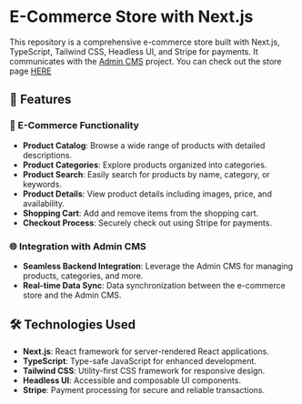 # E-Commerce Store with Next.js

This repository is a comprehensive e-commerce store built with Next.js, TypeScript, Tailwind CSS, Headless UI, and Stripe for payments. It communicates with the [Admin CMS](https://ecommerce-admin-cms-pnz1.vercel.app/0001f579-afed-43ff-b7f7-cce85fe64869) project.
You can check out the store page [HERE](https://ecommerce-store-nextjs-qcqrhpjdd-rumyanazarkovas-projects.vercel.app)

## 🚀 Features

### 💼 E-Commerce Functionality
- **Product Catalog**: Browse a wide range of products with detailed descriptions.
- **Product Categories**: Explore products organized into categories.
- **Product Search**: Easily search for products by name, category, or keywords.
- **Product Details**: View product details including images, price, and availability.
- **Shopping Cart**: Add and remove items from the shopping cart.
- **Checkout Process**: Securely check out using Stripe for payments.

### 🌐 Integration with Admin CMS
- **Seamless Backend Integration**: Leverage the Admin CMS for managing products, categories, and more.
- **Real-time Data Sync**: Data synchronization between the e-commerce store and the Admin CMS.


## 🛠️ Technologies Used

- **Next.js**: React framework for server-rendered React applications.
- **TypeScript**: Type-safe JavaScript for enhanced development.
- **Tailwind CSS**: Utility-first CSS framework for responsive design.
- **Headless UI**: Accessible and composable UI components.
- **Stripe**: Payment processing for secure and reliable transactions.



